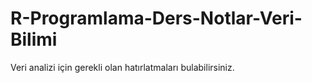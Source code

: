 # R-Programlama-Ders-Notlar-Veri-Bilimi
Veri analizi için gerekli olan hatırlatmaları bulabilirsiniz.
